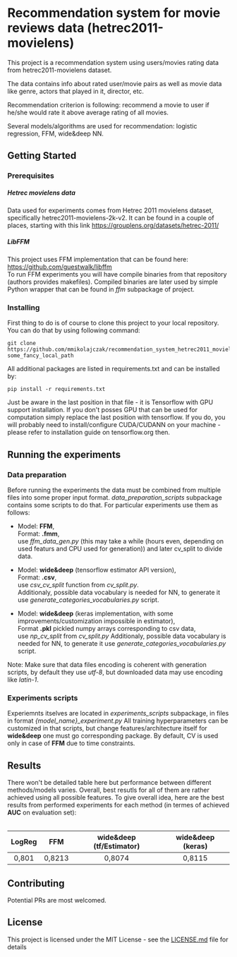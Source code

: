 # Recommendation system for movie reviews data (hetrec2011-movielens)

This project is a recommendation system using users/movies rating data from hetrec2011-movielens dataset.

The data contains info about rated user/movie pairs as well as movie data like genre, actors that played in it, director, etc.

Recommendation criterion is following: recommend a movie to user
if he/she would rate it above average rating of all movies.

Several models/algorithms are used for recommendation: logistic regression, FFM, wide&deep NN.

## Getting Started

### Prerequisites

##### Hetrec movielens data

Data used for experiments comes from Hetrec 2011 movielens dataset, specifically hetrec2011-movielens-2k-v2. It can be found in a couple of places,
starting with this link https://grouplens.org/datasets/hetrec-2011/

##### LibFFM

This project uses FFM implementation that can be found here: https://github.com/guestwalk/libffm<br/>
To run FFM experiments you will have compile binaries from that repository (authors provides makefiles).
Compiled binaries are later used by simple Python wrapper that can be found in <i>ffm</i> subpackage of project.

### Installing

First thing to do is of course to clone this project to your local repository. You can do that by using following command:

```
git clone https://github.com/mmikolajczak/recommendation_system_hetrec2011_movielens some_fancy_local_path
```

All additional packages are listed in requirements.txt and can be installed by:

```
pip install -r requirements.txt
```

Just be aware in the last position in that file - it is Tensorflow with GPU support installation. If you don't posses GPU that
can be used for computation simply replace the last position with tensorflow. If you do, you will probably need
to install/configure CUDA/CUDANN on your machine - please refer to installation guide on tensorflow.org then.

## Running the experiments

### Data preparation

Before running the experiments the data must be combined from multiple files into some proper input format.
<i>data_preparation_scripts</i> subpackage contains some scripts to do that. For particular
experiments use them as follows:
- Model: <b>FFM</b>,<br/>
Format: <b>.fmm</b>, <br/>
use <i>ffm_data_gen.py</i> (this may take a while (hours even, depending on used featurs and CPU used for generation))
and later cv_split to divide data.

- Model: <b>wide&deep</b> (tensorflow estimator API version),<br/>
Format: <b>.csv</b>,<br/>
use <i>csv_cv_split</i> function from <i>cv_split.py</i>.<br/>
Additionaly, possible data vocabulary is needed for NN, to generate it use <i>generate_categories_vocabularies.py</i> script.


- Model: <b>wide&deep</b> (keras implementation, with some improvements/customization impossible in estimator),<br/>
Format <b>.pkl</b> pickled numpy arrays corresponding to csv data,<br/>
use <i>np_cv_split</i> from <i>cv_split.py</i>
Additionaly, possible data vocabulary is needed for NN, to generate it use <i>generate_categories_vocabularies.py</i> script.

Note: Make sure that data files encoding is coherent with generation scripts, by
default they use <i>utf-8</i>, but downloaded data may use encoding like <i>latin-1</i>.


### Experiments scripts

Experiemnts itselves are located in <i>experiments_scripts</i> subpackage, in files in format <i>{model_name}_experiment.py</i>
All training hyperparameters can be customized in that scripts, but change features/architecture itself for <b>wide&deep</b> one must go
corresponding package. By default, CV is used only in case of <b>FFM</b> due to time constraints.

## Results

There won't be detailed table here but performance between different methods/models varies. Overall, best resutls for all
of them are rather achieved using all possible features. To give overall idea, here are the best results from performed experiments
for each method (in termes of achieved <b>AUC</b> on evaluation set):<br/><br/>

| LogReg | FFM        | wide&deep (tf/Estimator)| wide&deep (keras)|
|:-------------:|:-------------:|:-------------:|:-----:|
| 0,801 | 0,8213    | 0,8074 | 0,8115 |


## Contributing

Potential PRs are most welcomed.

## License

This project is licensed under the MIT License - see the [LICENSE.md](LICENSE.md) file for details

